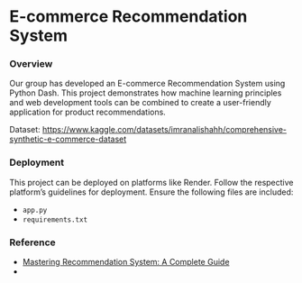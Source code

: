 # E-commerce Recommendation System

### Overview
Our group has developed an E-commerce Recommendation System using Python Dash. This project demonstrates how machine learning principles and web development tools can be combined to create a user-friendly application for product recommendations.

Dataset: https://www.kaggle.com/datasets/imranalishahh/comprehensive-synthetic-e-commerce-dataset

### Deployment
This project can be deployed on platforms like Render. Follow the respective platform’s guidelines for deployment. Ensure the following files are included:
- ```app.py```
- ```requirements.txt```

### Reference
- [Mastering Recommendation System: A Complete Guide](https://learnopencv.com/recommendation-system/)
- 
